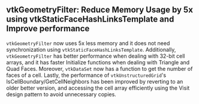 ## vtkGeometryFilter: Reduce Memory Usage by 5x using vtkStaticFaceHashLinksTemplate and Improve performance

`vtkGeometryFilter` now uses 5x less memory and it does not need synchronization using `vtkStaticFaceHashLinksTemplate`.
Additionally, `vtkGeometryFilter` has better performance when dealing with 32-bit cell arrays, and it has faster
Initialize functions when dealing with Triangle and Quad Faces. Moreover, `vtkDataSet` now has a function to get the
number of faces of a cell. Lastly, the performance of `vtkUnstructuredGrid`'s IsCellBoundary/GetCellNeighbors
has been improved by reverting to an older better version, and accessing the cell array efficiently using the
Visit design pattern to avoid unnecessary copies.
